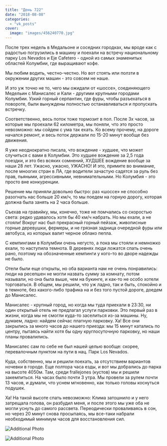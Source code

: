 ```yaml
---
title: "День 722"
date: "2018-08-08"
categories: 
  - "vk_posts"
cover:
  image: "images/456240770.jpg"
---
```


После трех недель в Медальоне и соседних городках, мы вроде как с радостью погрузились в машину и поехали на встречу национальному парку Los Nevados и Eje Cafetero - одной из самых знаменитых областей Колумбии, где выращивают кофе.

<!--more-->

Мы любим водить, честно-честно. Но вот стоять или ползти в окружении других машин - это совсем не наше.

И это уж точно не то, чего мы ожидали от «шоссе», соединяющего Медельин с Манисалес и Кали - другими крупными городами Колумбии. Узкий горный серпантин, где фуры, чтобы разъехаться в повороте, были вынуждены полностью останавливаться и пропускать встречку.

Соответственно, весь поток тоже тормозит в пол. После 3х часов, за которые мы проехали 62 километра, мы поняли, что это просто невозможно: мы сойдем с ума так ехать. Ко всему прочему, на дороге начался ремонт, и весь поток держали по 15-20 минут вообще без движения.

Я уже неоднократно писала, что вождение - худшее, что может случиться с вами в Колумбии. Это худшее вождение за 2,5 года поездки, и это без всяких сомнений, ХУДШЕЕ вождение вообще за наши 28 лет. Ужасно, ужасно, УЖАСНО! И это, примите во внимание, после мноогих стран в ЛА, где водители зачастую садятся за руль без прав, пьяными, агрессивными, невнимательными. Но Колумбия - это просто вне конкуренции.

Решение мы приняли довольно быстро: раз «шоссе» не способно разогнать нас больше 20 км/ч, то мы поедем на горную дорогу, которая должна была занять на 2 часа больше.

Съехав на гравийку, мы, конечно, тоже не помчались со скоростью света: редко удавалось хотя бы 40 км/ч набрать. Но мы ехали, а не стояли! Вокруг нас был прекрасный горный пейзаж, живописные горные деревушки, фермеры, и не грязная задница очередной фуры или автобуса, из которых валит черное облако пепла.

С кемпингами в Колумбии очень негусто, а пока мы стояли и немножко ехали, то наступила темнота. В деревнях люди ложатся спать очень рано, поэтому на обозначенные кемпинги у кого-то во дворе надежды не было.

Отели были еще открыты, но оба варианта нам не очень понравились: люди на ресепшен не могли назвать сумму за комнату, потом называли, но она была выше, чем на букинге, и как-то не особо хотели торговаться. В общем, мы решили, что уж ладно, так и быть, спокойно и в темноте, без какого-либо трафика на и без того пустой дороге, доедем до Манисалес.

Манисалес - крупный город, но когда мы туда приехали в 23:30, ни один открытый отель не предлагал услуги парковки. Это первый раз в жизни, когда мы не смогли куда-то заселиться из-за машины. Ну, думаем, ладно: найдем сейчас платную парковку. Ха! Все они закрылись за много часов до нашего приезда: мы 15 минут катались по центру, пытаясь найти хотя бы одну круглосуточную парковку, но наши планы провалились.

Манисалес сам по себе не был нашей целью вообще: скорее, перевалочным пунктом на пути в нац. Парк Los Nevados.

Куда, собственно, мы и решили поехать, за отсутствием вариантов ночевки в городе. Еще полтора часа езды, и вот мы добрались до парка на высоте 4050м. Там, среди frallejones (кустов) мы и решили закемпиться. На часах было почти 3 утра. Мы провели за рулем почти 13 часов, и думали, что уснем мгновенно, как только головы коснуться подушек.

Ха! На такой высоте спать невозможно: Клима затошнило и у него затрещала голова, он разбудил меня, и после этого мы уже оба не могли уснуть до самого рассвета. Переодически проваливаясь в сон, но через 20 минут снова просыпаясь, мы все-таки набрали необходимый минимум часов для восстановления сил.

![Additional Photo](https://vodpop.ru/wp-content/uploads/2023/07/456240771.jpg)

![Additional Photo](https://vodpop.ru/wp-content/uploads/2023/07/456240772.jpg)
